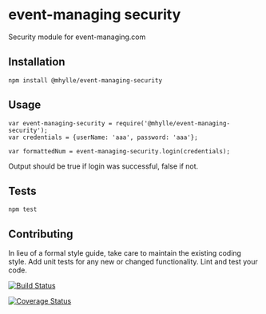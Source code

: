 event-managing security
=========

Security module for event-managing.com

## Installation

  `npm install @mhylle/event-managing-security`

## Usage

    var event-managing-security = require('@mhylle/event-managing-security');
    var credentials = {userName: 'aaa', password: 'aaa'};

    var formattedNum = event-managing-security.login(credentials);
  
  
  Output should be true if login was successful, false if not.


## Tests

  `npm test`

## Contributing

In lieu of a formal style guide, take care to maintain the existing coding style. Add unit tests for any new or changed functionality. Lint and test your code.



[![Build Status](https://travis-ci.org/mhylle/schema2-security.svg)](https://travis-ci.org/mhylle/schema2-security)

[![Coverage Status](https://coveralls.io/repos/mhylle/schema2-security/badge.svg?branch=master&service=github)](https://coveralls.io/github/mhylle/schema2-security?branch=master)
